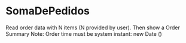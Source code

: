 # SomaDePedidos
Read order data with N items (N provided by user). Then show a
Order Summary Note: Order time must be
system instant: new Date ()
